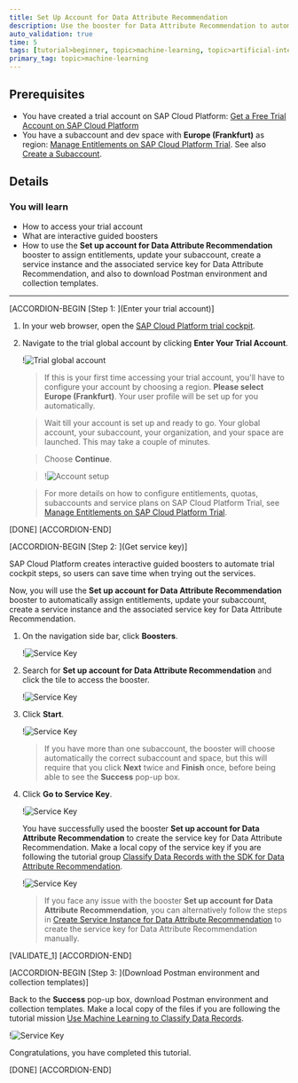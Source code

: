 ```yaml
---
title: Set Up Account for Data Attribute Recommendation
description: Use the booster for Data Attribute Recommendation to automatically create a service instance and the associated service key for Data Attribute Recommendation, one of the SAP AI Business Services, using the SAP Cloud Platform trial cockpit.
auto_validation: true
time: 5
tags: [tutorial>beginner, topic>machine-learning, topic>artificial-intelligence, products>sap-cloud-platform, products>sap-ai-business-services, products>data-attribute-recommendation]
primary_tag: topic>machine-learning
---
```


## Prerequisites
- You have created a trial account on SAP Cloud Platform: [Get a Free Trial Account on SAP Cloud Platform](hcp-create-trial-account)
- You have a subaccount and dev space with **Europe (Frankfurt)** as region: [Manage Entitlements on SAP Cloud Platform Trial](cp-trial-entitlements). See also [Create a Subaccount](https://help.sap.com/viewer/65de2977205c403bbc107264b8eccf4b/Cloud/en-US/261ba9ca868f469baf64c22257324a75.html).

## Details
### You will learn
  - How to access your trial account
  - What are interactive guided boosters
  - How to use the **Set up account for Data Attribute Recommendation** booster to assign entitlements, update your subaccount, create a service instance and the associated service key for Data Attribute Recommendation, and also to download Postman environment and collection templates.
---

[ACCORDION-BEGIN [Step 1: ](Enter your trial account)]

1. In your web browser, open the [SAP Cloud Platform trial cockpit](https://cockpit.hanatrial.ondemand.com/).

2. Navigate to the trial global account by clicking **Enter Your Trial Account**.

    !![Trial global account](01_Foundation20Onboarding_Home.png)

    >If this is your first time accessing your trial account, you'll have to configure your account by choosing a region. **Please select Europe (Frankfurt)**. Your user profile will be set up for you automatically.

    >Wait till your account is set up and ready to go. Your global account, your subaccount, your organization, and your space are launched. This may take a couple of minutes.

    >Choose **Continue**.

    >!![Account setup](02_Foundation20Onboarding_Processing.png)

    >For more details on how to configure entitlements, quotas, subaccounts and service plans on SAP Cloud Platform Trial, see [Manage Entitlements on SAP Cloud Platform Trial](cp-trial-entitlements).

[DONE]
[ACCORDION-END]


[ACCORDION-BEGIN [Step 2: ](Get service key)]

SAP Cloud Platform creates interactive guided boosters to automate trial cockpit steps, so users can save time when trying out the services.

Now, you will use the **Set up account for Data Attribute Recommendation** booster to automatically assign entitlements, update your subaccount, create a service instance and the associated service key for Data Attribute Recommendation.

1. On the navigation side bar, click **Boosters**.

    !![Service Key](access-booster.png)

2. Search for **Set up account for Data Attribute Recommendation** and click the tile to access the booster.

    !![Service Key](access-booster-tile.png)

3. Click **Start**.

    !![Service Key](booster-start.png)

    >If you have more than one subaccount, the booster will choose automatically the correct subaccount and space, but this will require that you click **Next** twice and **Finish** once, before being able to see the **Success** pop-up box.

4. Click **Go to Service Key**.

    !![Service Key](booster-success.png)

    You have successfully used the booster **Set up account for Data Attribute Recommendation** to create the service key for Data Attribute Recommendation. Make a local copy of the service key if you are following the tutorial group [Classify Data Records with the SDK for Data Attribute Recommendation](group.cp-aibus-data-attribute-sdk.html).

    !![Service Key](booster-service-key.png)

    >If you face any issue with the booster **Set up account for Data Attribute Recommendation**, you can alternatively follow the steps in [Create Service Instance for Data Attribute Recommendation](cp-aibus-dar-service-instance) to create the service key for Data Attribute Recommendation manually.

[VALIDATE_1]
[ACCORDION-END]


[ACCORDION-BEGIN [Step 3: ](Download Postman environment and collection templates)]

Back to the **Success** pop-up box, download Postman environment and collection templates. Make a local copy of the files if you are following the tutorial mission [Use Machine Learning to Classify Data Records](mission.cp-aibus-data-attribute).

!![Service Key](booster-success-postman.png)

Congratulations, you have completed this tutorial.

[DONE]
[ACCORDION-END]
